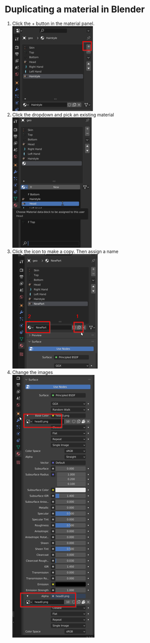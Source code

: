 # Duplicating a material in Blender

1. Click the + button in the material panel.  
![dup-material-1](images/dup-material-1.png)
3. Click the dropdown and pick an existing material  
![dup-material-2](images/dup-material-2.png)
5. Click the icon to make a copy. Then assign a name  
![dup-material-3](images/dup-material-3.png)
7. Change the images  
![dup-material-4](images/dup-material-4.png)